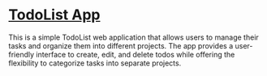 # [TodoList App](https://to-dos-delta.vercel.app/)
This is a simple TodoList web application that allows users to manage their tasks and organize them into different projects. The app provides a user-friendly interface to create, edit, and delete todos while offering the flexibility to categorize tasks into separate projects.
